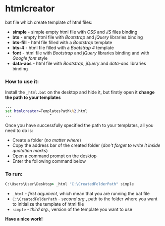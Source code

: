 # htmlcreator
bat file which create template of html files:
  - **simple** - simple empty html file with *СSS* and *JS* files binding
  - **bts** - empty html file with *Bootstrap* and *jQuery* libraries binding
  - **bts-fill** - html file filled with a *Bootstrap* template
  - **bts-4** - html file filled with a *Bootstrap 4* template
  - **font** - html file with *Bootstrap* and *jQuery* libraries binding and with *Google font* style
  - **data-aos** - html file with *Bootstrap*, *jQuery* and *data-aos* libraries binding
  
### How to use it:
Install the `_html.bat` on the desktop and hide it, but firstly open it **change the path to your templates**
```bat
...
set htmlcreator=TemplatesPath\%2.html
...                 ^
```
Once you have successfully specified the path to your templates, all you need to do is:
- Сreate a folder (*no matter where*)
- Copy the address bar of the created folder (*don't forget to write it inside quotation marks*)
- Open a command prompt on the desktop
- Enter the following command below
### To run:
```cmd
C:\Users\User\Desktop> _html "C:\CreatedFolderPath" simple
```
- `_html` - *first argument*, which mean that you are running the bat file
- `C:\CreatedFolderPath` - *second arg.*, path to the folder where you want to initialize the template of html file
- `simple` - *third arg.*, version of the template you want to use

**Have a nice work!**
